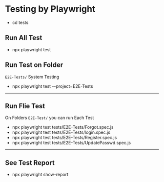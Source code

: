 # Testing by Playwright

- cd tests

## Run All Test 
- npx playwright test

##  Run Test on Folder

`E2E-Tests/`
System Testing 
- npx playwright test --project=E2E-Tests

---

## Run Flie Test

On Folders `E2E-Test/` you can run Each Test

- npx playwright test tests/E2E-Tests/Forgot.spec.js
- npx playwright test tests/E2E-Tests/login.spec.js
- npx playwright test tests/E2E-Tests/Register.spec.js
- npx playwright test tests/E2E-Tests/UpdatePasswd.spec.js

---

## See Test Report
- npx playwright show-report